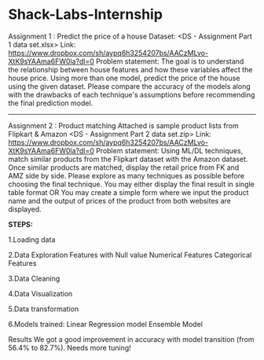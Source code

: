 # Shack-Labs-Internship
Assignment 1
: Predict the price of a house
Dataset: <DS - Assignment Part 1 data set.xlsx>
Link: https://www.dropbox.com/sh/aypq6h3254207bs/AACzMLvo-XtK9sYAAma6FW0la?dl=0
Problem statement: The goal is to understand the relationship between house features and how these
variables affect the house price.
Using more than one model, predict the price of the house using the given dataset. Please compare the
accuracy of the models along with the drawbacks of each technique's assumptions before recommending
the final prediction model.
____________________________________________________________________________
Assignment 2
: Product matching
Attached is sample product lists from Flipkart & Amazon
<DS - Assignment Part 2 data set.zip>
Link: https://www.dropbox.com/sh/aypq6h3254207bs/AACzMLvo-XtK9sYAAma6FW0la?dl=0
Problem statement:
Using ML/DL techniques, match similar products from the Flipkart dataset with the Amazon dataset. Once
similar products are matched, display the retail price from FK and AMZ side by side. Please explore as
many techniques as possible before choosing the final technique.
You may either display the final result in single table format OR You may create a simple form where we
input the product name and the output of prices of the product from both websites are displayed.


<b>STEPS:</b>

1.Loading data

2.Data Exploration
   Features with Null value
   Numerical Features
   Categorical Features

3.Data Cleaning

4.Data Visualization

5.Data transformation

6.Models trained:
Linear Regression model
Ensemble Model


Results
We got a good improvement in accuracy with model transition (from 56.4% to 82.7%). Needs more tuning!




